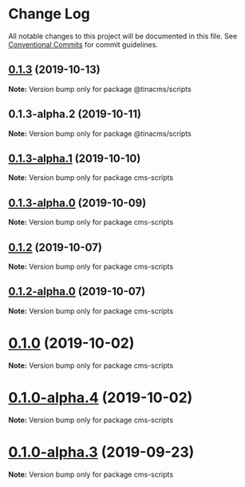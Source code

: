 # Change Log

All notable changes to this project will be documented in this file.
See [Conventional Commits](https://conventionalcommits.org) for commit guidelines.

## [0.1.3](https://github.com/tinacms/tinacms/compare/@tinacms/scripts@0.1.3-alpha.2...@tinacms/scripts@0.1.3) (2019-10-13)

**Note:** Version bump only for package @tinacms/scripts





## 0.1.3-alpha.2 (2019-10-11)

**Note:** Version bump only for package @tinacms/scripts





## [0.1.3-alpha.1](https://github.com/tinacms/tinacms/compare/cms-scripts@0.1.0...cms-scripts@0.1.3-alpha.1) (2019-10-10)

**Note:** Version bump only for package cms-scripts





## [0.1.3-alpha.0](https://github.com/tinacms/tinacms/compare/cms-scripts@0.1.0...cms-scripts@0.1.3-alpha.0) (2019-10-09)

**Note:** Version bump only for package cms-scripts





## [0.1.2](https://github.com/tinacms/tinacms/compare/cms-scripts@0.1.2-alpha.0...cms-scripts@0.1.2) (2019-10-07)

**Note:** Version bump only for package cms-scripts





## [0.1.2-alpha.0](https://github.com/tinacms/tinacms/compare/cms-scripts@0.1.0...cms-scripts@0.1.2-alpha.0) (2019-10-07)

**Note:** Version bump only for package cms-scripts





# [0.1.0](https://github.com/tinacms/tinacms/compare/cms-scripts@0.1.0-alpha.4...cms-scripts@0.1.0) (2019-10-02)

**Note:** Version bump only for package cms-scripts





# [0.1.0-alpha.4](https://github.com/tinacms/tinacms/compare/cms-scripts@0.1.0-alpha.3...cms-scripts@0.1.0-alpha.4) (2019-10-02)

**Note:** Version bump only for package cms-scripts





# [0.1.0-alpha.3](https://github.com/tinacms/tinacms/compare/cms-scripts@0.1.0-alpha.2...cms-scripts@0.1.0-alpha.3) (2019-09-23)

**Note:** Version bump only for package cms-scripts
